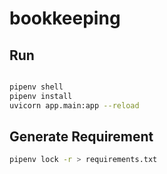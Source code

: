 # bookkeeping

## Run

```bash

pipenv shell
pipenv install
uvicorn app.main:app --reload

```
## Generate Requirement

```sh
pipenv lock -r > requirements.txt
```
